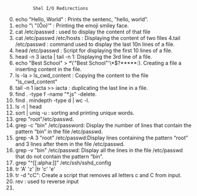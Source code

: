               Shel I/O Redirections
0. echo "Hello, World" : Prints the sentenc, "hello, world".
1. echo "\ "(Ôo)'" : Printing the emoji smiley face.
2. cat /etc/passwd : used to display the content of that file
3. cat /etc/passwd  /etc/hosts  : Displaying the content of two files
4.tail /etc/passwd : command used to display the last 10n lines of a file. 
5. head /etc/passwd : Script for displaying the first 10 lines of a file.
6. head -n 3 iacta | tail -n 1: Displaying the 3rd line of a file.
7. echo "Best School" > \*\\'"Best School"\'\\*$\?\*\*\*\*\*:). Creating a file a inserting content in the file.
8. ls -la > ls_cwd_content : Copying the content to the file "ls_cwd_content"
9. tail -n 1 iacta >> iacta : duplicating the last line in a file.
10. find . -type f -name "*.js" -delete.
11. find . mindepth -type d | wc -l.
12. ls -t | head 
13. sort | uniq -u : sorting  and printing unique words.
14. grep "root"/etc/passwd.
15. grep -c "bin" /etc/password: Display the number of lines that contain the pattern “bin” in the file /etc/passwd.
16. grep -A 3 "root" /etc/passwd:Display lines containing the pattern “root” and 3 lines after them in the file /etc/passwd.
17. grep -v "bin" /etc/passwd: Display all the lines in the file /etc/passwd that do not contain the pattern “bin”.
18. grep "^[[:alpha:]]" /etc/ssh/sshd_config
19. tr 'A' 'z' |tr 'c' 'e'
20. tr -d "cC": Create a script that removes all letters c and C from input.
21. rev : used to reverse input
22.    
